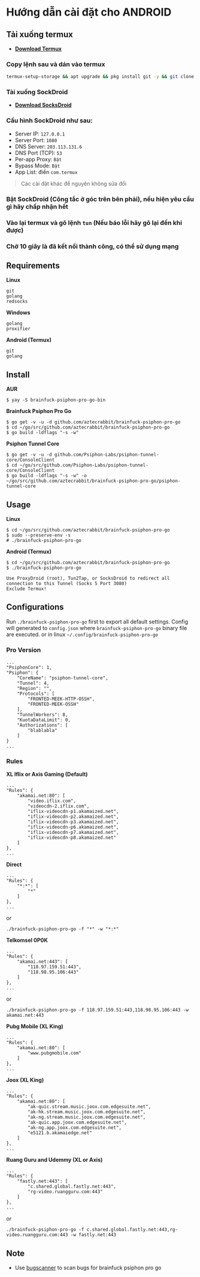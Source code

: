 # Hướng dẫn cài đặt cho ANDROID

## Tải xuống termux
* [**Download Termux**](https://github.com/overkillzero/psi/raw/main/Termux.apk)
### Copy lệnh sau và dán vào termux
```bash
termux-setup-storage && apt upgrade && pkg install git -y && git clone https://github.com/overkillzero/psi && clear && cd psi && chmod a+x tun && chmod a+x psiphon-tunnel-core && echo 'PATH="$PATH:$HOME/psi"' >> $HOME/.bashrc && source $HOME/.bashrc
```
### Tải xuống SockDroid
* [**Download SocksDroid**](https://github.com/overkillzero/psi/raw/main/SocksDroid.apk)
### Cấu hình SockDroid như sau:
- Server IP: ```127.0.0.1```
- Server Port: ```1080```
- DNS Server: ```203.113.131.6```
- DNS Port (TCP): ```53```
- Per-app Proxy: ```Bật```
- Bypass Mode: ```Bật```
- App List: điền ```com.termux```
> Các cài đặt khác để nguyên không sửa đổi

### Bật SockDroid (Công tắc ở góc trên bên phải), nếu hiện yêu cầu gì hãy chấp nhận hết
### Vào lại termux và gõ lệnh ```tun``` (Nếu báo lỗi hãy gõ lại đến khi được)
### Chờ 10 giây là đã kết nối thành công, có thể sử dụng mạng




Requirements
------------

**Linux**

    git
    golang
    redsocks

**Windows**

    golang
    proxifier

**Android (Termux)**

    git
    golang


Install
-------

**AUR**

    $ yay -S brainfuck-psiphon-pro-go-bin

**Brainfuck Psiphon Pro Go**

    $ go get -v -u -d github.com/aztecrabbit/brainfuck-psiphon-pro-go
    $ cd ~/go/src/github.com/aztecrabbit/brainfuck-psiphon-pro-go
    $ go build -ldflags "-s -w"

**Psiphon Tunnel Core**

    $ go get -v -u -d github.com/Psiphon-Labs/psiphon-tunnel-core/ConsoleClient
    $ cd ~/go/src/github.com/Psiphon-Labs/psiphon-tunnel-core/ConsoleClient
    $ go build -ldflags "-s -w" -o ~/go/src/github.com/aztecrabbit/brainfuck-psiphon-pro-go/psiphon-tunnel-core


Usage
-----

**Linux**

    $ cd ~/go/src/github.com/aztecrabbit/brainfuck-psiphon-pro-go
    $ sudo --preserve-env -s
    # ./brainfuck-psiphon-pro-go


**Android (Termux)**

    $ cd ~/go/src/github.com/aztecrabbit/brainfuck-psiphon-pro-go
    $ ./brainfuck-psiphon-pro-go

<!-- -->

    Use ProxyDroid (root), Tun2Tap, or SocksDroid to redirect all connection to this Tunnel (Socks 5 Port 3080)
    Exclude Termux!


Configurations
--------------

Run `./brainfuck-psiphon-pro-go` first to export all default settings.
Config will generated to `config.json` where `brainfuck-psiphon-pro-go` binary file are executed. or in linux
`~/.config/brainfuck-psiphon-pro-go`


### Pro Version

    ...
    "PsiphonCore": 1,
    "Psiphon": {
        "CoreName": "psiphon-tunnel-core",
        "Tunnel": 4,
        "Region": "",
        "Protocols": [
            "FRONTED-MEEK-HTTP-OSSH",
            "FRONTED-MEEK-OSSH"
        ],
        "TunnelWorkers": 8,
        "KuotaDataLimit": 0,
        "Authorizations": [
            "blablabla"
        ]
    }
    ...


### Rules

**XL Iflix or Axis Gaming (Default)**

    ...
    "Rules": {
        "akamai.net:80": [
            "video.iflix.com",
            "videocdn-2.iflix.com",
            "iflix-videocdn-p1.akamaized.net",
            "iflix-videocdn-p2.akamaized.net",
            "iflix-videocdn-p3.akamaized.net",
            "iflix-videocdn-p6.akamaized.net",
            "iflix-videocdn-p7.akamaized.net",
            "iflix-videocdn-p8.akamaized.net"
        ]
    },
    ...

**Direct**

    ...
    "Rules": {
        "*:*": [
            "*"
        ]
    },
    ...

or

    ./brainfuck-psiphon-pro-go -f "*" -w "*:*"

**Telkomsel 0P0K**

    ...
    "Rules": {
        "akamai.net:443": [
            "118.97.159.51:443",
            "118.98.95.106:443"
        ]
    },
    ...

or

    ./brainfuck-psiphon-pro-go -f 118.97.159.51:443,118.98.95.106:443 -w akamai.net:443

**Pubg Mobile (XL King)**

    ...
    "Rules": {
        "akamai.net:80": [
            "www.pubgmobile.com"
        ]
    },
    ...

**Joox (XL King)**

    ...
    "Rules": {
        "akamai.net:80": [
            "ak-quic.stream.music.joox.com.edgesuite.net",
            "ak-hk.stream.music.joox.com.edgesuite.net",
            "ak-ng.stream.music.joox.com.edgesuite.net",
            "ak-quic.app.joox.com.edgesuite.net",
            "ak-ng.app.joox.com.edgesuite.net",
            "e5121.b.akamaiedge.net"
        ]
    },
    ...

**Ruang Guru and Udemmy (XL or Axis)**

    ...
    "Rules": {
        "fastly.net:443": [
            "c.shared.global.fastly.net:443",
            "rg-video.ruangguru.com:443"
        ]
    },
    ...

or

    ./brainfuck-psiphon-pro-go -f c.shared.global.fastly.net:443,rg-video.ruangguru.com:443 -w fastly.net:443


Note
----

- Use [bugscanner](https://github.com/aztecrabbit/bugscanner) to scan bugs for brainfuck psiphon pro go
